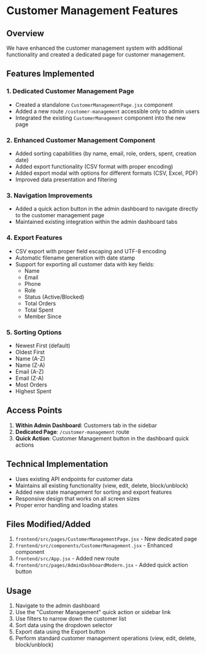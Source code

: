 # Customer Management Features

## Overview
We have enhanced the customer management system with additional functionality and created a dedicated page for customer management.

## Features Implemented

### 1. Dedicated Customer Management Page
- Created a standalone `CustomerManagementPage.jsx` component
- Added a new route `/customer-management` accessible only to admin users
- Integrated the existing `CustomerManagement` component into the new page

### 2. Enhanced Customer Management Component
- Added sorting capabilities (by name, email, role, orders, spent, creation date)
- Added export functionality (CSV format with proper encoding)
- Added export modal with options for different formats (CSV, Excel, PDF)
- Improved data presentation and filtering

### 3. Navigation Improvements
- Added a quick action button in the admin dashboard to navigate directly to the customer management page
- Maintained existing integration within the admin dashboard tabs

### 4. Export Features
- CSV export with proper field escaping and UTF-8 encoding
- Automatic filename generation with date stamp
- Support for exporting all customer data with key fields:
  - Name
  - Email
  - Phone
  - Role
  - Status (Active/Blocked)
  - Total Orders
  - Total Spent
  - Member Since

### 5. Sorting Options
- Newest First (default)
- Oldest First
- Name (A-Z)
- Name (Z-A)
- Email (A-Z)
- Email (Z-A)
- Most Orders
- Highest Spent

## Access Points
1. **Within Admin Dashboard**: Customers tab in the sidebar
2. **Dedicated Page**: `/customer-management` route
3. **Quick Action**: Customer Management button in the dashboard quick actions

## Technical Implementation
- Uses existing API endpoints for customer data
- Maintains all existing functionality (view, edit, delete, block/unblock)
- Added new state management for sorting and export features
- Responsive design that works on all screen sizes
- Proper error handling and loading states

## Files Modified/Added
1. `frontend/src/pages/CustomerManagementPage.jsx` - New dedicated page
2. `frontend/src/components/CustomerManagement.jsx` - Enhanced component
3. `frontend/src/App.jsx` - Added new route
4. `frontend/src/pages/AdminDashboardModern.jsx` - Added quick action button

## Usage
1. Navigate to the admin dashboard
2. Use the "Customer Management" quick action or sidebar link
3. Use filters to narrow down the customer list
4. Sort data using the dropdown selector
5. Export data using the Export button
6. Perform standard customer management operations (view, edit, delete, block/unblock)